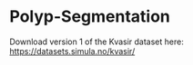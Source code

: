 # Polyp-Segmentation
Download version 1 of the Kvasir dataset here: https://datasets.simula.no/kvasir/
